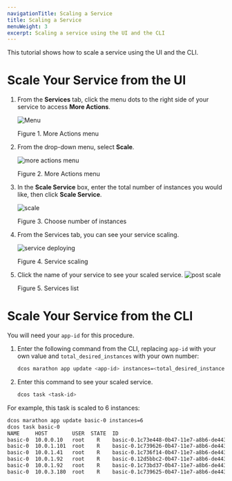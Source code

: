 ```yaml
---
navigationTitle: Scaling a Service
title: Scaling a Service
menuWeight: 3
excerpt: Scaling a service using the UI and the CLI
---
```


This tutorial shows how to scale a service using the UI and the CLI.

# Scale Your Service from the UI

1. From the **Services** tab, click the menu dots to the right side of your service to access **More Actions**. 

    ![Menu](/mesosphere/dcos/2.1/img/GUI-Services-More-Actions_Callout.png)
   
    Figure 1. More Actions menu

2. From the drop-down menu, select **Scale**.

   ![more actions menu](/mesosphere/dcos/2.1/img/GUI-Services-More-Actions-Menu.png)

   Figure 2. More Actions menu

3. In the **Scale Service** box, enter the total number of instances you would like, then click **Scale Service**.

   ![scale](/mesosphere/dcos/2.1/img/GUI-Services-Scale-Service-Instances.png)

   Figure 3. Choose number of instances

4. From the Services tab, you can see your service scaling.

    ![service deploying](/mesosphere/dcos/2.1/img/GUI-Services-Scale-Confirmation.png)
    
    Figure 4. Service scaling

5. Click the name of your service to see your scaled service.
   ![post scale](/mesosphere/dcos/2.1/img/GUI-Services-Scaled-Service.png)

   Figure 5. Services list 

# Scale Your Service from the CLI

You will need your `app-id` for this procedure.  

1.  Enter the following command from the CLI, replacing `app-id` with your own value and  `total_desired_instances` with your own number:

    ```bash
    dcos marathon app update <app-id> instances=<total_desired_instances>
    ```

1.  Enter this command to see your scaled service.

    ```bash
    dcos task <task-id>
    ```


For example, this task is scaled to 6 instances:

```bash
dcos marathon app update basic-0 instances=6
dcos task basic-0
NAME     HOST        USER  STATE  ID                                            
basic-0  10.0.0.10   root    R    basic-0.1c73e448-0b47-11e7-a8b6-de4438bbb8f0  
basic-0  10.0.1.101  root    R    basic-0.1c739626-0b47-11e7-a8b6-de4438bbb8f0  
basic-0  10.0.1.41   root    R    basic-0.1c736f14-0b47-11e7-a8b6-de4438bbb8f0  
basic-0  10.0.1.92   root    R    basic-0.12d5bbc2-0b47-11e7-a8b6-de4438bbb8f0  
basic-0  10.0.1.92   root    R    basic-0.1c73bd37-0b47-11e7-a8b6-de4438bbb8f0  
basic-0  10.0.3.180  root    R    basic-0.1c739625-0b47-11e7-a8b6-de4438bbb8f0
```
